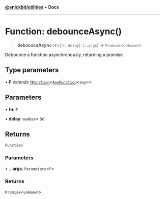 [**@snickbit/utilities**](../README.md) • **Docs**

***

# Function: debounceAsync()

> **debounceAsync**\<`F`\>(`fn`, `delay`): (...`args`) => `Promise`\<`unknown`\>

Debounce a function asynchronously, returning a promise

## Type parameters

• **F** *extends* [`TFunction`](../type-aliases/TFunction.md)\<[`AnyFunction`](../interfaces/AnyFunction.md)\<`any`\>\>

## Parameters

• **fn**: `F`

• **delay**: `number`= `50`

## Returns

`Function`

### Parameters

• ...**args**: `Parameters`\<`F`\>

### Returns

`Promise`\<`unknown`\>
